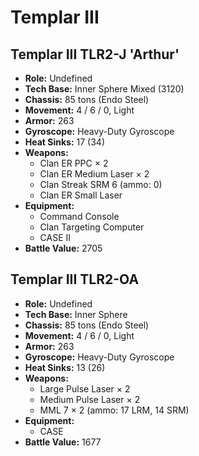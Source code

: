 # Templar III
## Templar III TLR2-J 'Arthur'
- **Role:** Undefined
- **Tech Base:** Inner Sphere Mixed (3120)
- **Chassis:** 85 tons (Endo Steel)
- **Movement:** 4 / 6 / 0, Light
- **Armor:** 263
- **Gyroscope:** Heavy-Duty Gyroscope
- **Heat Sinks:** 17 (34)
- **Weapons:**
  - Clan ER PPC × 2
  - Clan ER Medium Laser × 2
  - Clan Streak SRM 6 (ammo: 0)
  - Clan ER Small Laser
- **Equipment:**
  - Command Console
  - Clan Targeting Computer
  - CASE II
- **Battle Value:** 2705

## Templar III TLR2-OA
- **Role:** Undefined
- **Tech Base:** Inner Sphere
- **Chassis:** 85 tons (Endo Steel)
- **Movement:** 4 / 6 / 0, Light
- **Armor:** 263
- **Gyroscope:** Heavy-Duty Gyroscope
- **Heat Sinks:** 13 (26)
- **Weapons:**
  - Large Pulse Laser × 2
  - Medium Pulse Laser × 2
  - MML 7 × 2 (ammo: 17 LRM, 14 SRM)
- **Equipment:**
  - CASE
- **Battle Value:** 1677

